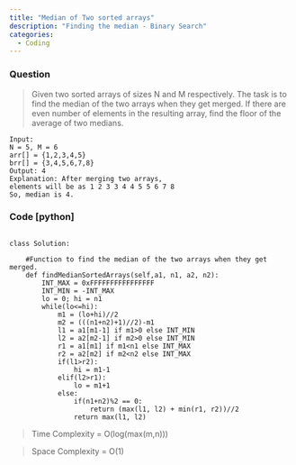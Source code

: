 ```yaml
---
title: "Median of Two sorted arrays"
description: "Finding the median - Binary Search"
categories:
  - Coding
---
```


### Question

> Given two sorted arrays of sizes N and M respectively. The task is to find the median of the two arrays when they get merged. If there are even number of elements in the resulting array, find the floor of the average of two medians.
```
Input:
N = 5, M = 6 
arr[] = {1,2,3,4,5}
brr[] = {3,4,5,6,7,8}
Output: 4
Explanation: After merging two arrays, 
elements will be as 1 2 3 3 4 4 5 5 6 7 8
So, median is 4.
```

### Code [python]

```python3

class Solution:
    
    #Function to find the median of the two arrays when they get merged.
    def findMedianSortedArrays(self,a1, n1, a2, n2):
        INT_MAX = 0xFFFFFFFFFFFFFFFF
        INT_MIN = -INT_MAX
        lo = 0; hi = n1
        while(lo<=hi):
            m1 = (lo+hi)//2
            m2 = (((n1+n2)+1)//2)-m1
            l1 = a1[m1-1] if m1>0 else INT_MIN
            l2 = a2[m2-1] if m2>0 else INT_MIN
            r1 = a1[m1] if m1<n1 else INT_MAX
            r2 = a2[m2] if m2<n2 else INT_MAX
            if(l1>r2):  
                hi = m1-1 
            elif(l2>r1):    
                lo = m1+1
            else:
                if(n1+n2)%2 == 0:  
                    return (max(l1, l2) + min(r1, r2))//2
                return max(l1, l2)

```

> Time Complexity = O(log(max(m,n)))

> Space Complexity = O(1)
